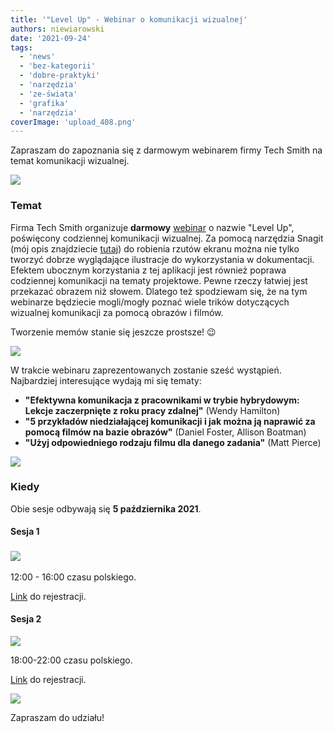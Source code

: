 ```yaml
---
title: '"Level Up" - Webinar o komunikacji wizualnej'
authors: niewiarowski
date: '2021-09-24'
tags:
  - 'news'
  - 'bez-kategorii'
  - 'dobre-praktyki'
  - 'narzędzia'
  - 'ze-świata'
  - 'grafika'
  - 'narzędzia'
coverImage: 'upload_408.png'
---
```


Zapraszam do zapoznania się z darmowym webinarem firmy Tech Smith na temat
komunikacji wizualnej.

<!--truncate-->

![](images/upload_409-300x80.png)

### Temat

Firma Tech Smith organizuje **darmowy**
[webinar](https://discover.techsmith.com/level-up-eastern-time/) o nazwie "Level
Up", poświęcony codziennej komunikacji wizualnej. Za pomocą narzędzia Snagit
(mój opis znajdziecie
[tutaj](http://techwriter.pl/snagit-2021-pierwsze-wrazenia/)) do robienia rzutów
ekranu można nie tylko tworzyć dobrze wyglądające ilustracje do wykorzystania w
dokumentacji. Efektem ubocznym korzystania z tej aplikacji jest również poprawa
codziennej komunikacji na tematy projektowe. Pewne rzeczy łatwiej jest przekazać
obrazem niż słowem. Dlatego też spodziewam się, że na tym webinarze będziecie
mogli/mogły poznać wiele trików dotyczących wizualnej komunikacji za pomocą
obrazów i filmów.

Tworzenie memów stanie się jeszcze prostsze! 😉

![](images/upload_415-300x200.png)

W trakcie webinaru zaprezentowanych zostanie sześć wystąpień. Najbardziej
interesujące wydają mi się tematy:

- **"Efektywna komunikacja z pracownikami w trybie hybrydowym: Lekcje
  zaczerpnięte z roku pracy zdalnej"** (Wendy Hamilton)
- **"5 przykładów niedziałającej komunikacji i jak można ją naprawić za pomocą
  filmów na bazie obrazów"** (Daniel Foster, Allison Boatman)
- **"Użyj odpowiedniego rodzaju filmu dla danego zadania"** (Matt Pierce)

![](images/upload_411-300x200.png)

### Kiedy

Obie sesje odbywają się **5 października 2021**.

#### Sesja 1

### ![](images/upload_413-300x201.png)

12:00 - 16:00 czasu polskiego.

[Link](https://discover.techsmith.com/level-up-eastern-time/?utm_source=lead&utm_medium=email&utm_content=levelup&utm_campaign=brandexp&spMailingID=70609590&spUserID=MzY2MzgxMDgxODQ5S0&spJobID=2201629015&spReportId=MjIwMTYyOTAxNQS2)
do rejestracji.

#### Sesja 2

![](images/upload_414-300x200.png)

18:00-22:00 czasu polskiego.

[Link](https://discover.techsmith.com/level-up-greenwich-mean-time/?utm_source=lead&utm_medium=email&utm_content=levelup&utm_campaign=brandexp&spMailingID=70609590&spUserID=MzY2MzgxMDgxODQ5S0&spJobID=2201629015&spReportId=MjIwMTYyOTAxNQS2)
do rejestracji.

![](images/ea0f389cdfff6e3.png)

Zapraszam do udziału!
